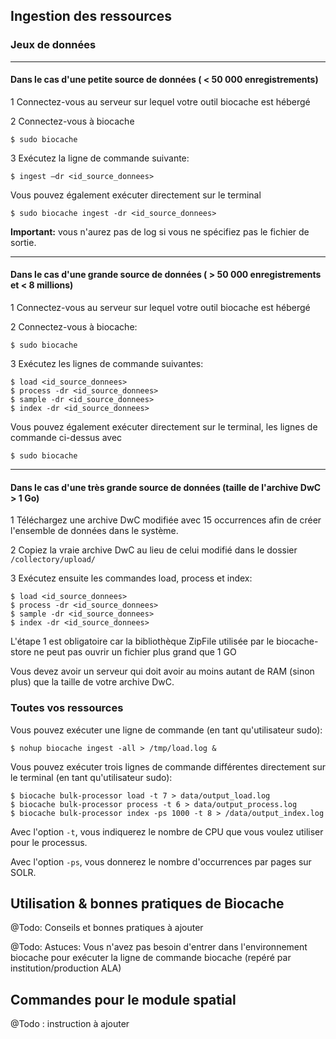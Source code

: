 ## Ingestion des ressources

### Jeux de données

***

#### Dans le cas d'une petite source de données ( < 50 000 enregistrements)

1 Connectez-vous au serveur sur lequel votre outil biocache est hébergé

2 Connectez-vous à biocache

	$ sudo biocache

3 Exécutez la ligne de commande suivante:

	$ ingest –dr <id_source_donnees>

Vous pouvez également exécuter directement sur le terminal

	$ sudo biocache ingest -dr <id_source_donnees>

__Important:__ vous n'aurez pas de log si vous ne spécifiez pas le fichier de sortie.

***

#### Dans le cas d'une grande source de données ( > 50 000 enregistrements et < 8 millions)

1 Connectez-vous au serveur sur lequel votre outil biocache est hébergé

2 Connectez-vous à biocache:

	$ sudo biocache

3 Exécutez les lignes de commande suivantes:

	$ load <id_source_donnees>
	$ process -dr <id_source_donnees>
	$ sample -dr <id_source_donnees>
	$ index -dr <id_source_donnees>

Vous pouvez également exécuter directement sur le terminal, les lignes de commande ci-dessus avec

	$ sudo biocache 

***

#### Dans le cas d'une très grande source de données (taille de l'archive DwC > 1 Go)

 1 Téléchargez une archive DwC modifiée avec 15 occurrences afin de créer l'ensemble de données dans le système.

 2 Copiez la vraie archive DwC au lieu de celui modifié dans le dossier `/collectory/upload/`

 3 Exécutez ensuite les commandes load, process et index:

	$ load <id_source_donnees>
	$ process -dr <id_source_donnees>
	$ sample -dr <id_source_donnees>
	$ index -dr <id_source_donnees>
 
 L'étape 1 est obligatoire car la bibliothèque ZipFile utilisée par le biocache-store ne peut pas ouvrir un fichier plus grand que 1 GO

 Vous devez avoir un serveur qui doit avoir au moins autant de RAM (sinon plus) que la taille de votre archive DwC.


### Toutes vos ressources

Vous pouvez exécuter une ligne de commande (en tant qu'utilisateur sudo):

	$ nohup biocache ingest -all > /tmp/load.log &

Vous pouvez exécuter trois lignes de commande différentes directement sur le terminal (en tant qu'utilisateur sudo):

	$ biocache bulk-processor load -t 7 > data/output_load.log
	$ biocache bulk-processor process -t 6 > data/output_process.log
	$ biocache bulk-processor index -ps 1000 -t 8 > /data/output_index.log

Avec l'option `-t`, vous indiquerez le nombre de CPU que vous voulez utiliser pour le processus.

Avec l'option `-ps`, vous donnerez le nombre d'occurrences par pages sur SOLR.

## Utilisation & bonnes pratiques de Biocache

@Todo: Conseils et bonnes pratiques à ajouter

@Todo: Astuces: Vous n'avez pas besoin d'entrer dans l'environnement biocache pour exécuter la ligne de commande biocache (repéré par institution/production ALA)

## Commandes pour le module spatial

@Todo : instruction à ajouter